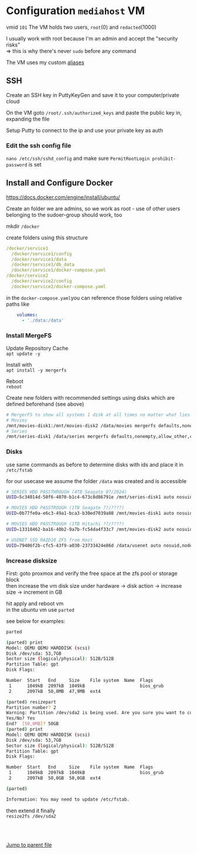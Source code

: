 # Configuration `mediahost` VM

vmid `101`
The VM holds two users, `root`(0) and `redacted`(1000)<br/>

I usually work with root because I'm an admin and accept the "security risks" <br/>
=> this is why there's never `sudo` before any command

The VM uses my custom [aliases](aliases.md)

## SSH

Create an SSH key in PuttyKeyGen and save it to your computer/private cloud

On the VM goto `/root/.ssh/authorized_keys` and paste the public key in, expanding the file

Setup Putty to connect to the ip and use your private key as auth

### Edit the ssh config file

`nano /etc/ssh/sshd_config` and make sure `PermitRootLogin prohibit-password` is set

## Install and Configure Docker
https://docs.docker.com/engine/install/ubuntu/

Create an folder
we are admins, so we work as root - use of other users belonging to the sudoer-group should work, too

mkdir `/docker`

create folders using this structure

```yaml
/docker/service1
  /docker/service1/config
  /docker/service1/data
  /docker/service1/db_data
  /docker/service1/docker-compose.yaml
/docker/service2
  /docker/service2/config
  /docker/service2/docker-compose.yaml
```

in the `docker-compose.yaml`you can reference those folders using relative paths like

```yaml
    volumes:
      - './data:/data'
```

### Install MergeFS

Update Repository Cache <br/>
`apt update -y`

Install with <br/>
`apt install -y mergerfs`

Reboot <br/>
`reboot`

Create new folders with recommended settings using disks which are defined beforehand (see above)

```bash
# MergerFS to show all systems 1 disk at all times no matter what lies below it || https://github.com/trapexit/mergerfs
# Movies
/mnt/movies-disk1:/mnt/movies-disk2 /data/movies mergerfs defaults,nonempty,allow_other,category.create=mfs,use_ino,cache.files=auto-full,moveonenospc=true,dropcacheonclose=true 0 0
# Series
/mnt/series-disk1 /data/series mergerfs defaults,nonempty,allow_other,category.create=mfs,use_ino,cache.files=auto-full,moveonenospc=true,dropcacheonclose=true 0 0
```

### Disks

use same commands as before to determine disks with ids and place it in `/etc/fstab`

for our usecase we assume the folder `/data` was created and is accessible

```bash
# SERIES HDD PASSTHROUGH (4TB Seagate 07/2024)
UUID=5c34014d-50f6-4070-b1c4-673c8d86791e /mnt/series-disk1 auto nosuid,nodev,nofail,x-gvfs-show 0 0

# MOVIES HDD PASSTROUGH (1TB Seagate ??/????)
UUID=0b77fe0a-e6c3-49a1-bca3-b30ed7039a08 /mnt/movies-disk1 auto nosuid,nodev,nofail,x-gvfs-show 0 0

# MOVIES HDD PASSTROUGH (1TB Hitachi ??/????)
UUID=13318462-ba16-40b2-9a7b-fc54da4f33c7 /mnt/movies-disk2 auto nosuid,nodev,nofail,x-gvfs-show 0 0

# USENET SSD RAID10 ZFS from Host
UUID=79406f2b-cfc5-43f9-a030-23733424e86d /data/usenet auto nosuid,nodev,nofail,x-gvfs-show 0 0
```

### Increase disksize

First: goto proxmox and verify the free space at the zfs pool or storage block <br/>
then increase the vm disk size under hardware -> disk action -> increase size -> increment in GB

hit apply and reboot vm <br/>
in the ubuntu vm use `parted`

see below for examples:

```bash
parted

(parted) print
Model: QEMU QEMU HARDDISK (scsi)
Disk /dev/sda: 53,7GB
Sector size (logical/physical): 512B/512B
Partition Table: gpt
Disk Flags:

Number  Start   End     Size    File system  Name  Flags
 1      1049kB  2097kB  1049kB                     bios_grub
 2      2097kB  50,0MB  47,9MB  ext4

(parted) resizepart
Partition number? 2
Warning: Partition /dev/sda2 is being used. Are you sure you want to continue?
Yes/No? Yes
End?  [50,0MB]? 50GB
(parted) print
Model: QEMU QEMU HARDDISK (scsi)
Disk /dev/sda: 53,7GB
Sector size (logical/physical): 512B/512B
Partition Table: gpt
Disk Flags:

Number  Start   End     Size    File system  Name  Flags
 1      1049kB  2097kB  1049kB                     bios_grub
 2      2097kB  50,0GB  50,0GB  ext4

(parted)

Information: You may need to update /etc/fstab.
```

then extend it finally <br/>
`resize2fs /dev/sda2`

<br/>
<br/>

[Jump to parent file](README.md)
